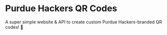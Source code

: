# Purdue Hackers QR Codes
A super simple website & API to create custom Purdue Hackers-branded QR codes! 🌈
